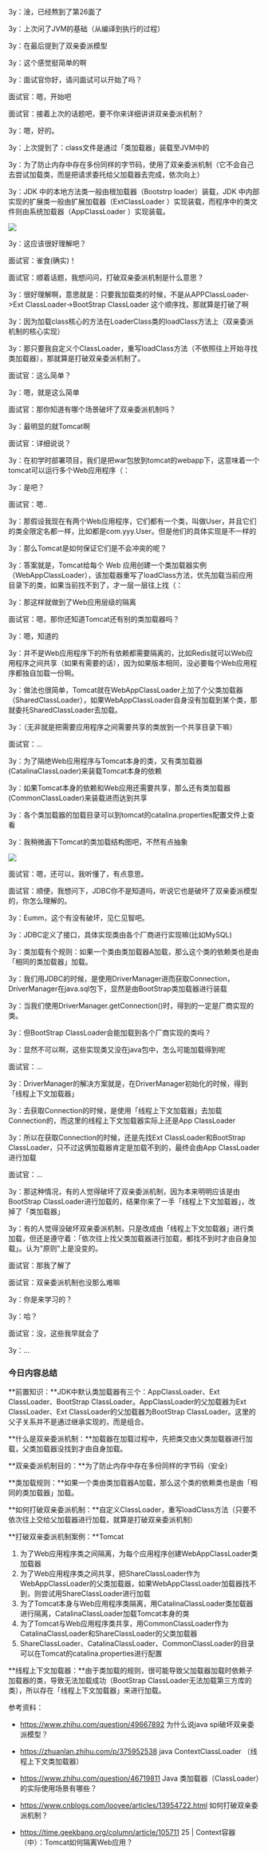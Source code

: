 3y：淦，已经熬到了第26面了

3y：上次问了JVM的基础（从编译到执行的过程）

3y：在最后提到了双亲委派模型

3y：这个感觉挺简单的啊





3y：面试官你好，请问面试可以开始了吗？

面试官：嗯，开始吧

面试官：接着上次的话题吧，要不你来详细讲讲双亲委派机制？

3y：嗯，好的。



3y：上次提到了：class文件是通过「类加载器」装载至JVM中的

3y：为了防止内存中存在多份同样的字节码，使用了双亲委派机制（它不会自己去尝试加载类，而是把请求委托给父加载器去完成，依次向上）

3y：JDK 中的本地方法类一般由根加载器（Bootstrp loader）装载，JDK 中内部实现的扩展类一般由扩展加载器（ExtClassLoader ）实现装载，而程序中的类文件则由系统加载器（AppClassLoader ）实现装载。

![](https://tva1.sinaimg.cn/large/008i3skNgy1grxyqvo1sij30yw0u0n43.jpg)

3y：这应该很好理解吧？

面试官：雀食(确实)！

面试官：顺着话题，我想问问，打破双亲委派机制是什么意思？

3y：很好理解啊，意思就是：只要我加载类的时候，不是从APPClassLoader->Ext ClassLoader->BootStrap ClassLoader 这个顺序找，那就算是打破了啊

3y：因为加载class核心的方法在LoaderClass类的loadClass方法上（双亲委派机制的核心实现）

3y：那只要我自定义个ClassLoader，重写loadClass方法（不依照往上开始寻找类加载器），那就算是打破双亲委派机制了。

面试官：这么简单？

3y：嗯，就是这么简单



面试官：那你知道有哪个场景破坏了双亲委派机制吗？

3y：最明显的就Tomcat啊

面试官：详细说说？



3y：在初学时部署项目，我们是把war包放到tomcat的webapp下，这意味着一个tomcat可以运行多个Web应用程序（：

3y：是吧？

面试官：嗯..



3y：那假设我现在有两个Web应用程序，它们都有一个类，叫做User，并且它们的类全限定名都一样，比如都是com.yyy.User。但是他们的具体实现是不一样的

3y：那么Tomcat是如何保证它们是不会冲突的呢？

3y：答案就是，Tomcat给每个 Web 应用创建一个类加载器实例（WebAppClassLoader），该加载器重写了loadClass方法，优先加载当前应用目录下的类，如果当前找不到了，才一层一层往上找（：

3y：那这样就做到了Web应用层级的隔离



面试官：嗯，那你还知道Tomcat还有别的类加载器吗？

3y：嗯，知道的



3y：并不是Web应用程序下的所有依赖都需要隔离的，比如Redis就可以Web应用程序之间共享（如果有需要的话），因为如果版本相同，没必要每个Web应用程序都独自加载一份啊。

3y：做法也很简单，Tomcat就在WebAppClassLoader上加了个父类加载器（SharedClassLoader），如果WebAppClassLoader自身没有加载到某个类，那就委托SharedClassLoader去加载。

3y：（无非就是把需要应用程序之间需要共享的类放到一个共享目录下嘛）

面试官：...



3y：为了隔绝Web应用程序与Tomcat本身的类，又有类加载器(CatalinaClassLoader)来装载Tomcat本身的依赖

3y：如果Tomcat本身的依赖和Web应用还需要共享，那么还有类加载器(CommonClassLoader)来装载进而达到共享

3y：各个类加载器的加载目录可以到tomcat的catalina.properties配置文件上查看

3y：我稍微画下Tomcat的类加载结构图吧，不然有点抽象

![](https://tva1.sinaimg.cn/large/008i3skNgy1gry3okwpunj311s0u0qci.jpg)

面试官：嗯，还可以，我听懂了，有点意思。

面试官：顺便，我想问下，JDBC你不是知道吗，听说它也是破坏了双亲委派模型的，你怎么理解的。



3y：Eumm，这个有没有破坏，见仁见智吧。

3y：JDBC定义了接口，具体实现类由各个厂商进行实现嘛(比如MySQL)



3y：类加载有个规则：如果一个类由类加载器A加载，那么这个类的依赖类也是由「相同的类加载器」加载。

3y：我们用JDBC的时候，是使用DriverManager进而获取Connection，DriverManager在java.sql包下，显然是由BootStrap类加载器进行装载

3y：当我们使用DriverManager.getConnection()时，得到的一定是厂商实现的类。

3y：但BootStrap ClassLoader会能加载到各个厂商实现的类吗？

3y：显然不可以啊，这些实现类又没在java包中，怎么可能加载得到呢

面试官：...



3y：DriverManager的解决方案就是，在DriverManager初始化的时候，得到「线程上下文加载器」

3y：去获取Connection的时候，是使用「线程上下文加载器」去加载Connection的，而这里的线程上下文加载器实际上还是App ClassLoader

3y：所以在获取Connection的时候，还是先找Ext ClassLoader和BootStrap ClassLoader，只不过这俩加载器肯定是加载不到的，最终会由App ClassLoader进行加载



面试官：...

3y：那这种情况，有的人觉得破坏了双亲委派机制，因为本来明明应该是由BootStrap ClassLoader进行加载的，结果你来了一手「线程上下文加载器」，改掉了「类加载器」

3y：有的人觉得没破坏双亲委派机制，只是改成由「线程上下文加载器」进行类加载，但还是遵守着：「依次往上找父类加载器进行加载，都找不到时才由自身加载」。认为"原则"上是没变的。



面试官：那我了解了

面试官：双亲委派机制也没那么难嘛

3y：你是来学习的？

3y：哈？

面试官：没，这些我早就会了

3y：...



### 今日内容总结

**前置知识：**JDK中默认类加载器有三个：AppClassLoader、Ext ClassLoader、BootStrap ClassLoader。AppClassLoader的父加载器为Ext ClassLoader、Ext ClassLoader的父加载器为BootStrap ClassLoader。这里的父子关系并不是通过继承实现的，而是组合。



**什么是双亲委派机制：**加载器在加载过程中，先把类交由父类加载器进行加载，父类加载器没找到才由自身加载。



**双亲委派机制目的：**为了防止内存中存在多份同样的字节码（安全）



**类加载规则：**如果一个类由类加载器A加载，那么这个类的依赖类也是由「相同的类加载器」加载。



**如何打破双亲委派机制：**自定义ClassLoader，重写loadClass方法（只要不依次往上交给父加载器进行加载，就算是打破双亲委派机制）



**打破双亲委派机制案例：**Tomcat

1. 为了Web应用程序类之间隔离，为每个应用程序创建WebAppClassLoader类加载器
2. 为了Web应用程序类之间共享，把ShareClassLoader作为WebAppClassLoader的父类加载器，如果WebAppClassLoader加载器找不到，则尝试用ShareClassLoader进行加载
3. 为了Tomcat本身与Web应用程序类隔离，用CatalinaClassLoader类加载器进行隔离，CatalinaClassLoader加载Tomcat本身的类
4. 为了Tomcat与Web应用程序类共享，用CommonClassLoader作为CatalinaClassLoader和ShareClassLoader的父类加载器
5. ShareClassLoader、CatalinaClassLoader、CommonClassLoader的目录可以在Tomcat的catalina.properties进行配置



**线程上下文加载器：**由于类加载的规则，很可能导致父加载器加载时依赖子加载器的类，导致无法加载成功（BootStrap ClassLoader无法加载第三方库的类），所以存在「线程上下文加载器」来进行加载。







参考资料：

- https://www.zhihu.com/question/49667892  为什么说java spi破坏双亲委派模型？

- https://zhuanlan.zhihu.com/p/375952538 java ContextClassLoader （线程上下文类加载器）

- https://www.zhihu.com/question/46719811 Java 类加载器（ClassLoader）的实际使用场景有哪些？

- https://www.cnblogs.com/looyee/articles/13954722.html 如何打破双亲委派机制？

- https://time.geekbang.org/column/article/105711 25 | Context容器（中）：Tomcat如何隔离Web应用？

  

